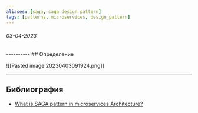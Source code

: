 ```yaml
---
aliases: [saga, saga design pattern]
tags: [patterns, microservices, design_pattern]
---
```

<h6>03-04-2023</h6>
----------
## Определение


![[Pasted image 20230403091924.png]]

---
## Библиография
- [What is SAGA pattern in microservices Architecture?](https://medium.com/javarevisited/what-is-saga-pattern-in-microservice-architecture-which-problem-does-it-solve-de45d7d01d2b)